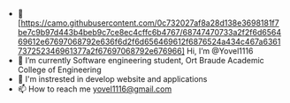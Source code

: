 - 👋[https://camo.githubusercontent.com/0c732027af8a28d138e3698181f7be7c9b97d443b4beb9c7ce8ec4cffc6b4767/68747470733a2f2f6d656469612e67697068792e636f6d2f6d656469612f6876524a434c467a6361737252346961377a2f67697068792e676966] Hi, I’m @Yovel1116
- 🌱 I’m currently Software engineering student, Ort Braude Academic College of Engineering
- 👀 I'm instrested in develop website and applications
- 📫 How to reach me yovel1116@gmail.com

